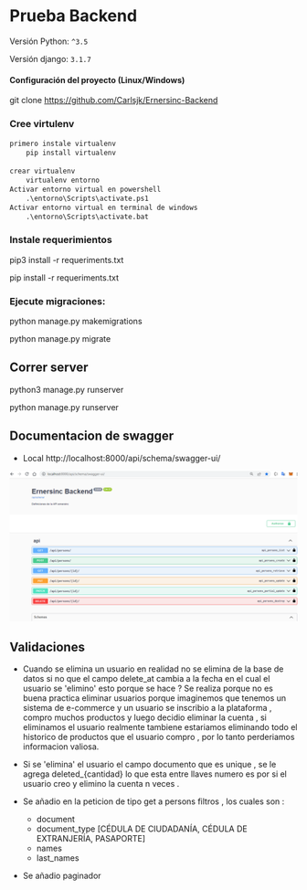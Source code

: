 # Prueba Backend
Versión Python: `^3.5`

Versión django: `3.1.7`

#### Configuración del proyecto (Linux/Windows)

git clone https://github.com/Carlsjk/Ernersinc-Backend


### Cree virtulenv
    primero instale virtualenv
        pip install virtualenv
    
    crear virtualenv
        virtualenv entorno
    Activar entorno virtual en powershell
        .\entorno\Scripts\activate.ps1 
    Activar entorno virtual en terminal de windows
        .\entorno\Scripts\activate.bat 


### Instale requerimientos


pip3 install -r requeriments.txt

pip install -r requeriments.txt


### Ejecute migraciones:


python manage.py makemigrations

python manage.py migrate

## Correr server

python3 manage.py runserver

python manage.py runserver


## Documentacion de swagger

- Local 
http://localhost:8000/api/schema/swagger-ui/

![](images/documentacion.PNG)

## Validaciones

- Cuando se elimina un usuario en realidad no se elimina de la base de datos si no que el campo delete_at cambia a la fecha en el cual el usuario se 'elimino' esto porque se hace ? Se realiza porque no es buena practica eliminar usuarios porque imaginemos que tenemos un sistema de e-commerce y un usuario se inscribio a la plataforma , compro muchos productos y luego decidio eliminar la cuenta , si eliminamos el usuario realmente tambiene estariamos eliminando todo el historico de productos que el usuario compro , por lo tanto perderiamos informacion valiosa.

- Si se 'elimina' el usuario el campo documento que es unique , se le agrega deleted_{cantidad} lo que esta entre llaves numero es por si el usuario creo y elimino la cuenta n veces .

- Se añadio en la peticion de tipo get a persons filtros , los cuales son : 
    - document
    - document_type [CÉDULA DE CIUDADANÍA, CÉDULA DE EXTRANJERÍA, PASAPORTE]
    - names
    - last_names

- Se añadio paginador
